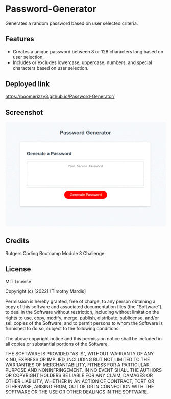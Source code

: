# Password-Generator

Generates a random password based on user selected criteria.

## Features

- Creates a unique password between 8 or 128 characters long based on user selection.
- Includes or excludes lowercase, uppercase, numbers, and special characters based on user selection.

## Deployed link

https://boomerizzy3.github.io/Password-Generator/

## Screenshot

![website-screenshot](.\assets\images\website-screenshot.gif?raw=true "Screenshot of website")

## Credits

Rutgers Coding Bootcamp Module 3 Challenge

## License

MIT License

Copyright (c) [2022] [Timothy Mardis]

Permission is hereby granted, free of charge, to any person obtaining a copy
of this software and associated documentation files (the "Software"), to deal
in the Software without restriction, including without limitation the rights
to use, copy, modify, merge, publish, distribute, sublicense, and/or sell
copies of the Software, and to permit persons to whom the Software is
furnished to do so, subject to the following conditions:

The above copyright notice and this permission notice shall be included in all
copies or substantial portions of the Software.

THE SOFTWARE IS PROVIDED "AS IS", WITHOUT WARRANTY OF ANY KIND, EXPRESS OR
IMPLIED, INCLUDING BUT NOT LIMITED TO THE WARRANTIES OF MERCHANTABILITY,
FITNESS FOR A PARTICULAR PURPOSE AND NONINFRINGEMENT. IN NO EVENT SHALL THE
AUTHORS OR COPYRIGHT HOLDERS BE LIABLE FOR ANY CLAIM, DAMAGES OR OTHER
LIABILITY, WHETHER IN AN ACTION OF CONTRACT, TORT OR OTHERWISE, ARISING FROM,
OUT OF OR IN CONNECTION WITH THE SOFTWARE OR THE USE OR OTHER DEALINGS IN THE
SOFTWARE.

